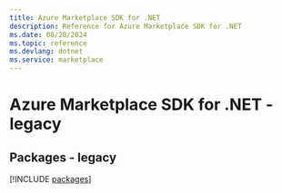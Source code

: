 ```yaml
---
title: Azure Marketplace SDK for .NET
description: Reference for Azure Marketplace SDK for .NET
ms.date: 08/28/2024
ms.topic: reference
ms.devlang: dotnet
ms.service: marketplace
---
```

# Azure Marketplace SDK for .NET - legacy
## Packages - legacy
[!INCLUDE [packages](marketplace-index.md)]